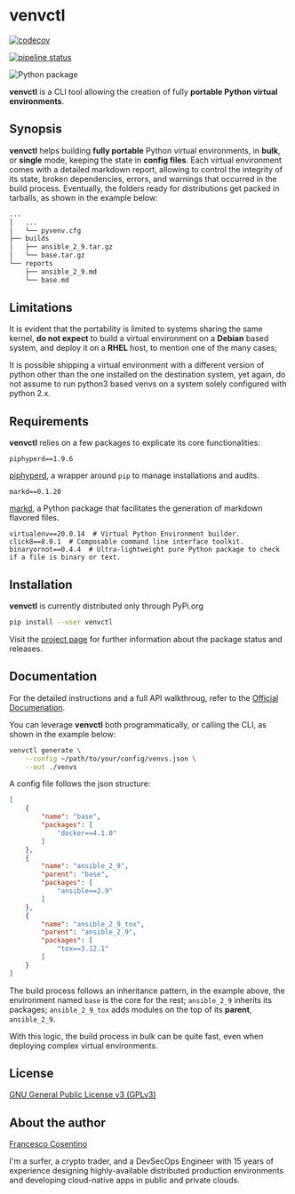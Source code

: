 # venvctl

[![codecov](https://codecov.io/gl/hyperd/venvctl/branch/master/graph/badge.svg)](https://codecov.io/gl/hyperd/venvctl)

[![pipeline status](https://gitlab.com/hyperd/venvctl/badges/master/pipeline.svg)](https://gitlab.com/hyperd/venvctl/-/commits/master)

![Python package](https://github.com/hyp3rd/venvctl/workflows/Python%20package/badge.svg)

**venvctl** is a CLI tool allowing the creation of fully **portable Python virtual environments**.

## Synopsis

**venvctl** helps building __fully portable__ Python virtual environments, in **bulk**, or **single** mode, keeping the state in **config files**. Each virtual environment comes with a detailed markdown report, allowing to control the integrity of its state, broken dependencies, errors, and warnings that occurred in the build process. Eventually, the folders ready for distributions get packed in tarballs, as shown in the example below:

```bash
...
│   ...
│   └── pyvenv.cfg
├── builds
│   ├── ansible_2_9.tar.gz
│   └── base.tar.gz
└── reports
    ├── ansible_2_9.md
    └── base.md
```

## Limitations

It is evident that the portability is limited to systems sharing the same kernel, **do not expect** to build a virtual environment on a **Debian** based system, and deploy it on a **RHEL** host, to mention one of the many cases;

It is possible shipping a virtual environment with a different version of python other than the one installed on the destination system, yet again, do not assume to run python3 based venvs on a system solely configured with python 2.x.

## Requirements

**venvctl** relies on a few packages to explicate its core functionalities:

```text
piphyperd==1.9.6
```

[piphyperd](https://gitlab.com/hyperd/piphyperd/), a wrapper around `pip` to manage installations and audits.

```text
markd==0.1.20
```

[markd](https://github.com/pantsel/markd), a Python package that facilitates the generation of markdown flavored files.

```text
virtualenv==20.0.14  # Virtual Python Environment builder.
click8==8.0.1  # Composable command line interface toolkit.
binaryornot==0.4.4  # Ultra-lightweight pure Python package to check if a file is binary or text.
```

## Installation

**venvctl** is currently distributed only through PyPi.org

```bash
pip install --user venvctl
```

Visit the [project page](https://pypi.org/project/venvctl/) for further information about the package status and releases.

## Documentation

For the detailed instructions and a full API walkthroug, refer to the [Official Documenation](https://venvctl.readthedocs.io/en/latest/).

You can leverage **venvctl** both programmatically, or calling the CLI, as shown in the example below:

```bash
venvctl generate \
    --config ~/path/to/your/config/venvs.json \
    --out ./venvs
```

A config file follows the json structure:

```json
[
    {
        "name": "base",
        "packages": [
            "docker==4.1.0"
        ]
    },
    {
        "name": "ansible_2_9",
        "parent": "base",
        "packages": [
            "ansible==2.9"
        ]
    },
    {
        "name": "ansible_2_9_tox",
        "parent": "ansible_2_9",
        "packages": [
            "tox==3.12.1"
        ]
    }
]
```

The build process follows an inheritance pattern, in the example above, the environment named `base` is the core for the rest; `ansible_2_9` inherits its packages; `ansible_2_9_tox` adds modules on the top of its **parent**, `ansible_2_9`.

With this logic, the build process in bulk can be quite fast, even when deploying complex virtual environments.

## License

[GNU General Public License v3 (GPLv3)](https://gitlab.com/hyperd/venvctl/blob/master/LICENSE)

## About the author

[Francesco Cosentino](https://www.linkedin.com/in/francesco-cosentino/)

I'm a surfer, a crypto trader, and a DevSecOps Engineer with 15 years of experience designing highly-available distributed production environments and developing cloud-native apps in public and private clouds.
